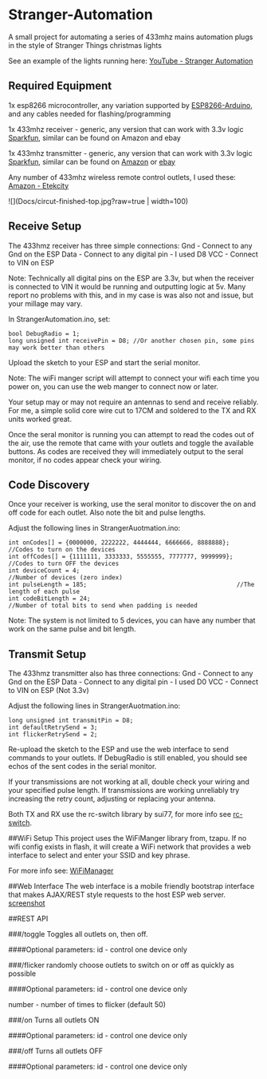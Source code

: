# Stranger-Automation
A small project for automating a series of 433mhz mains automation plugs in the style of Stranger Things christmas lights

See an example of the lights running here: [YouTube - Stranger Automation](https://www.youtube.com/watch?v=LgupRClw0yk)

## Required Equipment
1x esp8266 microcontroller, any variation supported by [ESP8266-Arduino](https://github.com/esp8266/Arduino/), and any cables needed for flashing/programming

1x 433mhz receiver - generic, any version that can work with 3.3v logic [Sparkfun](https://www.sparkfun.com/products/10532), similar can be found on Amazon and ebay

1x 433mhz transmitter - generic, any version that can work with 3.3v logic [Sparkfun](https://www.sparkfun.com/products/10534), similar can be found on [Amazon](https://www.amazon.com/s/?field-keywords=433+mhz+transmitter) or [ebay](https://www.ebay.com/sch/i.html?_nkw=433+mhz+transmitter)

Any number of 433mhz wireless remote control outlets, I used these: [Amazon - Etekcity](https://www.amazon.com/-/dp/B00DQELHBS)

![](Docs/circut-finished-top.jpg?raw=true | width=100)

## Receive Setup
The 433hmz receiver has three simple connections:
Gnd - Connect to any Gnd on the ESP
Data - Connect to any digital pin - I used D8
VCC - Connect to VIN on ESP

Note: Technically all digital pins on the ESP are 3.3v, but when the receiver is connected to VIN it would be running and outputting logic at 5v. Many report no problems with this, and in my case is was also not and issue, but your millage may vary.

In StrangerAutomation.ino, set:

```
bool DebugRadio = 1;
long unsigned int receivePin = D8; //Or another chosen pin, some pins may work better than others
```

Upload the sketch to your ESP and start the serial monitor.

Note: The wiFi manger script will attempt to connect your wifi each time you power on, you can use the web manger to connect now or later.

Your setup may or may not require an antennas to send and receive reliably. For me, a simple solid core wire cut to 17CM and soldered to the TX and RX units worked great.

Once the seral monitor is running you can attempt to read the codes out of the air, use the remote that came with your outlets and toggle the available buttons. As codes are received they will immediately output to the seral monitor, if no codes appear check your wiring.

## Code Discovery
Once your receiver is working, use the seral monitor to discover the on and off code for each outlet. Also note the bit and pulse lengths.

Adjust the following lines in StrangerAuotmation.ino:
```
int onCodes[] = {0000000, 2222222, 4444444, 6666666, 8888888};  //Codes to turn on the devices
int offCodes[] = {1111111, 3333333, 5555555, 7777777, 9999999}; //Codes to turn OFF the devices
int deviceCount = 4;                                            //Number of devices (zero index)
int pulseLength = 185;                                          //The length of each pulse
int codeBitLength = 24;                                         //Number of total bits to send when padding is needed
```

Note: The system is not limited to 5 devices, you can have any number that work on the same pulse and bit length.

## Transmit Setup
The 433hmz transmitter also has three connections:
Gnd - Connect to any Gnd on the ESP
Data - Connect to any digital pin - I used D0
VCC - Connect to VIN on ESP (Not 3.3v)

Adjust the following lines in StrangerAuotmation.ino:
```
long unsigned int transmitPin = D8;
int defaultRetrySend = 3;
int flickerRetrySend = 2;
```

Re-upload the sketch to the ESP and use the web interface to send commands to your outlets. If DebugRadio is still enabled, you should see echos of the sent codes in the serial monitor.

If your transmissions are not working at all, double check your wiring and your specified pulse length. If transmissions are working unreliably try increasing the retry count, adjusting or replacing your antenna.

Both TX and RX use the rc-switch library by sui77, for more info see [rc-switch](https://github.com/sui77/rc-switch).

##WiFi Setup
This project uses the WiFiManger library from, tzapu. If no wifi config exists in flash, it will create a WiFi network that provides a web interface to select and enter your SSID and key phrase.

For more info see: [WiFiManager](https://github.com/tzapu/WiFiManager)

##Web Interface
The web interface is a mobile friendly bootstrap interface that makes AJAX/REST style requests to the host ESP web server. [screenshot](https://github.com/JeremyOne/Stranger-Automation/blob/master/Docs/web-screenshot.jpg)

##REST API

###/toggle
Toggles all outlets on, then off.

####Optional parameters:
id - control one device only

###/flicker
randomly choose outlets to switch on or off as quickly as possible

####Optional parameters:
id - control one device only

number - number of times to flicker (default 50)

###/on
Turns all outlets ON

####Optional parameters:
id - control one device only

###/off
Turns all outlets OFF

####Optional parameters:
id - control one device only
